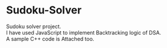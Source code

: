 # Sudoku-Solver
Sudoku solver project.
<br>
I have used JavaScript to implement Backtracking logic of DSA.
<br>
A sample C++ code is Attached too.
